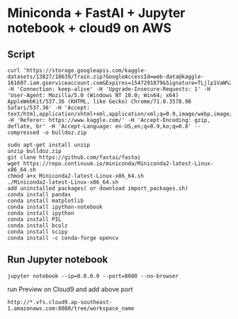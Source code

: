 Miniconda + FastAI + Jupyter notebook + cloud9 on AWS
======

## Script
    curl 'https://storage.googleapis.com/kaggle-datasets/13827/18639/Train.zip?GoogleAccessId=web-data@kaggle-161607.iam.gserviceaccount.com&Expires=1547291879&Signature=TLjlp1VaW%2BLa7czig6a0MemhYiPZfssuEbHqCQbd9sKWI90p0irh8BBHAshkw7EG2Azrgqpz1J86d3%2FYodvZn3VVp4d5nipUfmmfj4THXuXgPsKwzqT%2FI4GrOTtW8IVeKE2%2Fv2AxXuWwddWx5xJ%2B5StHQqXwpki4fDcHmdGqaUCvnlVk%2BCY7NLJitmOcFoD8e5pz3Oy%2B%2Br4TIbxoH4FbGP4akiVwqOpXqUKY1754HYatoupfnfR1q3%2FiXDDVJQ9L7uEeUL3wEELNKpj8wEhcxyhWfsspDVoEPbMmgU9X3mmuRLmUCy2X2sj%2BZTIKTLJu9VliKmy6HEdepHHI%2Fbcdmw%3D%3D' -H 'Connection: keep-alive' -H 'Upgrade-Insecure-Requests: 1' -H 'User-Agent: Mozilla/5.0 (Windows NT 10.0; Win64; x64) AppleWebKit/537.36 (KHTML, like Gecko) Chrome/71.0.3578.98 Safari/537.36' -H 'Accept: text/html,application/xhtml+xml,application/xml;q=0.9,image/webp,image/apng,*/*;q=0.8' -H 'Referer: https://www.kaggle.com/' -H 'Accept-Encoding: gzip, deflate, br' -H 'Accept-Language: en-US,en;q=0.9,ko;q=0.8' --compressed -o bulldoz.zip

    sudo apt-get install unzip
    unzip bulldoz.zip
    git clone https://github.com/fastai/fastai
    wget https://repo.continuum.io/miniconda/Miniconda2-latest-Linux-x86_64.sh
    chmod a+x Miniconda2-latest-Linux-x86_64.sh 
    ./Miniconda2-latest-Linux-x86_64.sh 
    add uninstalled packages( or download import_packages.sh)
    conda install pandas
    conda install matplotlib
    conda install ipython-notebook
    conda install ipython
    conda install PIL
    conda install bcolz
    conda install scipy
    conda install -c conda-forge opencv

## Run Jupyter notebook
    jupyter notebook --ip=0.0.0.0 --port=8080 --no-browser

run Preview on Cloud9 and add above port 

    http://*.vfs.cloud9.ap-southeast-1.amazonaws.com:8080/tree/workspace_name

